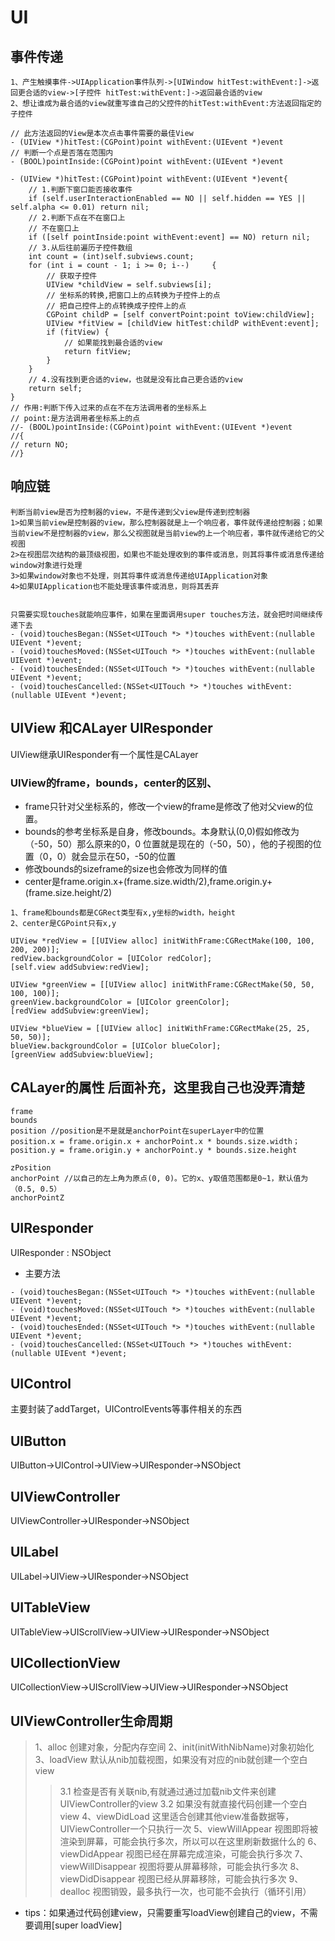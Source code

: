 #  UI

## 事件传递
```
1、产生触摸事件->UIApplication事件队列->[UIWindow hitTest:withEvent:]->返回更合适的view->[子控件 hitTest:withEvent:]->返回最合适的view
2、想让谁成为最合适的view就重写谁自己的父控件的hitTest:withEvent:方法返回指定的子控件

// 此方法返回的View是本次点击事件需要的最佳View
- (UIView *)hitTest:(CGPoint)point withEvent:(UIEvent *)event
// 判断一个点是否落在范围内
- (BOOL)pointInside:(CGPoint)point withEvent:(UIEvent *)event

- (UIView *)hitTest:(CGPoint)point withEvent:(UIEvent *)event{
    // 1.判断下窗口能否接收事件
    if (self.userInteractionEnabled == NO || self.hidden == YES ||  self.alpha <= 0.01) return nil;
    // 2.判断下点在不在窗口上
    // 不在窗口上
    if ([self pointInside:point withEvent:event] == NO) return nil;
    // 3.从后往前遍历子控件数组
    int count = (int)self.subviews.count;
    for (int i = count - 1; i >= 0; i--)     {
        // 获取子控件
        UIView *childView = self.subviews[i];
        // 坐标系的转换,把窗口上的点转换为子控件上的点
        // 把自己控件上的点转换成子控件上的点
        CGPoint childP = [self convertPoint:point toView:childView];
        UIView *fitView = [childView hitTest:childP withEvent:event];
        if (fitView) {
            // 如果能找到最合适的view
            return fitView;
        }
    }
    // 4.没有找到更合适的view，也就是没有比自己更合适的view
    return self;
}
// 作用:判断下传入过来的点在不在方法调用者的坐标系上
// point:是方法调用者坐标系上的点
//- (BOOL)pointInside:(CGPoint)point withEvent:(UIEvent *)event
//{
// return NO;
//}

```

## 响应链
```
判断当前view是否为控制器的view，不是传递到父view是传递到控制器
1>如果当前view是控制器的view，那么控制器就是上一个响应者，事件就传递给控制器；如果当前view不是控制器的view，那么父视图就是当前view的上一个响应者，事件就传递给它的父视图
2>在视图层次结构的最顶级视图，如果也不能处理收到的事件或消息，则其将事件或消息传递给window对象进行处理
3>如果window对象也不处理，则其将事件或消息传递给UIApplication对象
4>如果UIApplication也不能处理该事件或消息，则将其丢弃


只需要实现touches就能响应事件，如果在里面调用super touches方法，就会把时间继续传递下去
- (void)touchesBegan:(NSSet<UITouch *> *)touches withEvent:(nullable UIEvent *)event;
- (void)touchesMoved:(NSSet<UITouch *> *)touches withEvent:(nullable UIEvent *)event;
- (void)touchesEnded:(NSSet<UITouch *> *)touches withEvent:(nullable UIEvent *)event;
- (void)touchesCancelled:(NSSet<UITouch *> *)touches withEvent:(nullable UIEvent *)event;
```

## UIView 和CALayer UIResponder
UIView继承UIResponder有一个属性是CALayer

### UIView的frame，bounds，center的区别、
- frame只针对父坐标系的，修改一个view的frame是修改了他对父view的位置。
- bounds的参考坐标系是自身，修改bounds。本身默认(0,0)假如修改为（-50，50）那么原来的0，0
位置就是现在的（-50，50），他的子视图的位置（0，0）就会显示在50，-50的位置
- 修改bounds的sizeframe的size也会修改为同样的值
- center是frame.origin.x+(frame.size.width/2),frame.origin.y+(frame.size.height/2)

```
1、frame和bounds都是CGRect类型有x,y坐标的width，height
2、center是CGPoint只有x,y

UIView *redView = [[UIView alloc] initWithFrame:CGRectMake(100, 100, 200, 200)];
redView.backgroundColor = [UIColor redColor];
[self.view addSubview:redView];

UIView *greenView = [[UIView alloc] initWithFrame:CGRectMake(50, 50, 100, 100)];
greenView.backgroundColor = [UIColor greenColor];
[redView addSubview:greenView];

UIView *blueView = [[UIView alloc] initWithFrame:CGRectMake(25, 25, 50, 50)];
blueView.backgroundColor = [UIColor blueColor];
[greenView addSubview:blueView];

```
## CALayer的属性 后面补充，这里我自己也没弄清楚
```
frame
bounds
position //position是不是就是anchorPoint在superLayer中的位置
position.x = frame.origin.x + anchorPoint.x * bounds.size.width；  
position.y = frame.origin.y + anchorPoint.y * bounds.size.height

zPosition
anchorPoint //以自己的左上角为原点(0, 0)。它的x、y取值范围都是0~1，默认值为（0.5, 0.5）
anchorPointZ

```
## UIResponder

UIResponder : NSObject

- 主要方法
```
- (void)touchesBegan:(NSSet<UITouch *> *)touches withEvent:(nullable UIEvent *)event;
- (void)touchesMoved:(NSSet<UITouch *> *)touches withEvent:(nullable UIEvent *)event;
- (void)touchesEnded:(NSSet<UITouch *> *)touches withEvent:(nullable UIEvent *)event;
- (void)touchesCancelled:(NSSet<UITouch *> *)touches withEvent:(nullable UIEvent *)event;
```


## UIControl
主要封装了addTarget，UIControlEvents等事件相关的东西

## UIButton
UIButton->UIControl->UIView->UIResponder->NSObject

## UIViewController
UIViewController->UIResponder->NSObject

## UILabel
UILabel->UIView->UIResponder->NSObject

## UITableView
UITableView->UIScrollView->UIView->UIResponder->NSObject

## UICollectionView
UICollectionView->UIScrollView->UIView->UIResponder->NSObject

## UIViewController生命周期

> 1、alloc 创建对象，分配内存空间
> 2、init(initWithNibName)对象初始化
> 3、loadView 默认从nib加载视图，如果没有对应的nib就创建一个空白view
>> 3.1 检查是否有关联nib,有就通过通过加载nib文件来创建UIViewController的view
>> 3.2 如果没有就直接代码创建一个空白view
> 4、viewDidLoad 这里适合创建其他view准备数据等，UIViewController一个只执行一次
> 5、viewWillAppear 视图即将被渲染到屏幕，可能会执行多次，所以可以在这里刷新数据什么的
> 6、viewDidAppear 视图已经在屏幕完成渲染，可能会执行多次
> 7、viewWillDisappear 视图将要从屏幕移除，可能会执行多次
> 8、viewDidDisappear 视图已经从屏幕移除，可能会执行多次
> 9、dealloc 视图销毁，最多执行一次，也可能不会执行（循环引用）

* tips：如果通过代码创建view，只需要重写loadView创建自己的view，不需要调用[super loadView]
